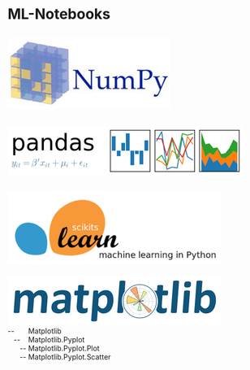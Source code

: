 # ML-Notebooks  
[![Image Alt Text](images/NumPy.png)](numpy)  
-------------------------------------------------------------------------------------------  
[![Image Alt Text](images/Pandas.png)](pandas)  
-------------------------------------------------------------------------------------------  
[![Image Alt Text](images/scikit-learn.png)](scikit-learn)  
-------------------------------------------------------------------------------------------  
[![Image Alt Text](images/Matplotlib.png)](matplotlib)  
--&nbsp;&nbsp;&nbsp;&nbsp;&nbsp;&nbsp;&nbsp;Matplotlib  
&nbsp;&nbsp;&nbsp;--&nbsp;&nbsp;&nbsp;&nbsp;Matplotlib.Pyplot  
&nbsp;&nbsp;&nbsp;&nbsp;&nbsp;&nbsp;-- Matplotlib.Pyplot.Plot  
&nbsp;&nbsp;&nbsp;&nbsp;&nbsp;&nbsp;-- Matplotlib.Pyplot.Scatter  
